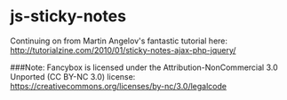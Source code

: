 # js-sticky-notes

Continuing on from Martin Angelov's fantastic tutorial here: http://tutorialzine.com/2010/01/sticky-notes-ajax-php-jquery/

###Note:
Fancybox is licensed under the Attribution-NonCommercial 3.0 Unported (CC BY-NC 3.0) license: https://creativecommons.org/licenses/by-nc/3.0/legalcode





